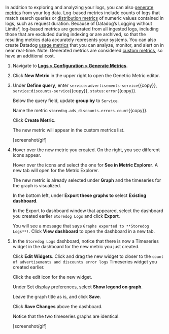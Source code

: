 In addition to exploring and analyzing your logs, you can also <a href="https://docs.datadoghq.com/logs/logs_to_metrics/" target="_blank">generate metrics</a> from your log data. Log-based metrics include counts of logs that match search queries or <a href="https://docs.datadoghq.com/metrics/distributions/#overview" target="_blank">distribution metrics</a> of numeric values contained in logs, such as request duration. Because of Datadog’s Logging without Limits*, log-based metrics are generated from all ingested logs, including those that are excluded during indexing or are archived, so that the resulting metrics data accurately represents your systems. You can also create Datadog <a href="https://docs.datadoghq.com/logs/logs_to_metrics/#recommended-usage-metrics" target="_blank">usage metrics</a> that you can analyze, monitor, and alert on in near real-time. Note: Generated metrics are considered <a href="https://docs.datadoghq.com/developers/metrics/custom_metrics/" target="_blank">custom metrics</a>, so have an additional cost.

1. Navigate to <a href="https://app.datadoghq.com/logs/pipelines/generate-metrics" target="_datadog">**Logs > Configuration > Generate Metrics**</a>.

2. Click **New Metric** in the upper right to open the Genetric Metric editor. 

3. Under **Define query**, enter `service:advertisements-service`{{copy}}, `service:discounts-service`{{copy}}, `status:error`{{copy}}.

    Below the query field, update **group by** to `Service`.

    Name the metric `storedog.ads_discounts.errors.count`{{copy}}.

    Click **Create Metric**.

    The new metric will appear in the custom metrics list.

    [screenshot/gif]

4. Hover over the new metric you created. On the right, you see different icons appear. 

    Hover over the icons and select the one for **See in Metric Explorer**. A new tab will open for the Metric Explorer.
    
    The new metric is already selected under **Graph** and the timeseries for the graph is visualized.

    In the bottom left, under **Export these graphs to** select **Existing dashboard**. 
    
    In the Export to dashboard window that appeared, select the dashboard you created earlier `Storedog Logs` and click **Export**. 
    
    You will see a message that says `Graphs exported to **Storedog Logs**!`. Click **View dashboard** to open the dashboard in a new tab.

5. In the `Storedog Logs` dashboard, notice that there is now a Timeseries widget in the dashboard for the new metric you just created.

    Click **Edit Widgets**. Click and drag the new widget to closer to the `count of advertisements and discounts error logs` Timeseries widget you created earlier.

    Click the edit icon for the new widget. 

    Under Set display preferences, select **Show legend on graph**.

    Leave the graph title as is, and click **Save**.

    Click **Save Changes** above the dashboard.

    Notice that the two timeseries graphs are identical.

    [screenshot/gif]